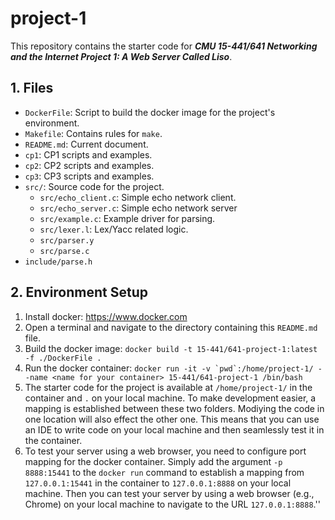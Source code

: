 # project-1

This repository contains the starter code for ***CMU 15-441/641 Networking and the Internet Project 1: A Web Server Called Liso***.

## 1. Files
- `DockerFile`: Script to build the docker image for the project's environment.
- `Makefile`: Contains rules for `make`.
- `README.md`: Current document.
- `cp1`: CP1 scripts and examples.
- `cp2`: CP2 scripts and examples.
- `cp3`: CP3 scripts and examples.
- `src/`: Source code for the project.
    - `src/echo_client.c`: Simple echo network client.
    - `src/echo_server.c`: Simple echo network server
    - `src/example.c`: Example driver for parsing.
    - `src/lexer.l`: Lex/Yacc related logic.
    - `src/parser.y`
    - `src/parse.c`
- `include/parse.h`

## 2. Environment Setup
1. Install docker: https://www.docker.com
2. Open a terminal and navigate to the directory containing this `README.md` file.
3. Build the docker image: `docker build -t 15-441/641-project-1:latest -f ./DockerFile .`
4. Run the docker container: ``docker run -it -v `pwd`:/home/project-1/ --name <name for your container> 15-441/641-project-1 /bin/bash``
5. The starter code for the project is available at `/home/project-1/` in the container and `.` on your local machine. To make development easier, a mapping is established between these two folders. Modiying the code in one location will also effect the other one. This means that you can use an IDE to write code on your local machine and then seamlessly test it in the container.
6. To test your server using a web browser, you need to configure port mapping for the docker container. Simply add the argument `-p 8888:15441` to the `docker run` command to establish a mapping from `127.0.0.1:15441` in the container to `127.0.0.1:8888` on your local machine. Then you can test your server by using a web browser (e.g., Chrome) on your local machine to navigate to the URL `127.0.0.1:8888`.''
